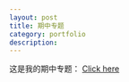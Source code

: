 ```yaml
---
layout: post
title: 期中专题
category: portfolio
description: 
---
```


这是我的期中专题：
[Click here](\images\qzzt.html)